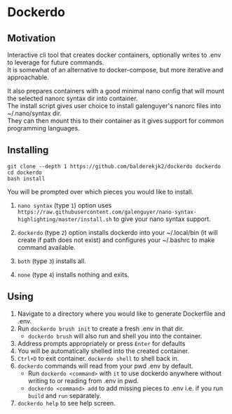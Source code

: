 # Dockerdo

## Motivation

Interactive cli tool that creates docker containers, optionally writes to .env to leverage for future commands.\
It is somewhat of an alternative to docker-compose, but more iterative and approachable.

It also prepares containers with a good minimal nano config that will mount the selected nanorc syntax dir into container.\
The install script gives user choice to install galenguyer's nanorc files into ~/.nano/syntax dir.\
They can then mount this to their container as it gives support for common programming languages.

## Installing

```shell
git clone --depth 1 https://github.com/balderekjk2/dockerdo dockerdo
cd dockerdo
bash install
```

You will be prompted over which pieces you would like to install.

1. `nano syntax` (type `1`) option uses `https://raw.githubusercontent.com/galenguyer/nano-syntax-highlighting/master/install.sh` to give your nano syntax support.

2. `dockerdo` (type `2`) option installs dockerdo into your ~/.local/bin (it will create if path does not exist) and configures your ~/.bashrc to make command available.

3. `both` (type `3`) installs all.

4. `none` (type `4`) installs nothing and exits.

## Using

1. Navigate to a directory where you would like to generate Dockerfile and .env.
2. Run `dockerdo brush init` to create a fresh .env in that dir.
   - `dockerdo brush` will also run and shell you into the container.
3. Address prompts appropriately or press `Enter` for defaults
4. You will be automatically shelled into the created container.
5. `Ctrl+D` to exit container. `dockerdo shell` to shell back in.
6. `dockerdo` commands will read from your pwd .env by default.
   - Run `dockerdo <command>` with `it` to use dockerdo anywhere without writing to or reading from .env in pwd.
   - `dockerdo <command> add` to add missing pieces to .env i.e. if you run `build` and `run` separately.
7. `dockerdo help` to see help screen.
